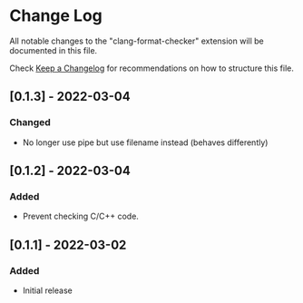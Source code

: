 # Change Log

All notable changes to the "clang-format-checker" extension will be documented in this file.

Check [Keep a Changelog](http://keepachangelog.com/) for recommendations on how to structure this file.

## [0.1.3] - 2022-03-04
### Changed
- No longer use pipe but use filename instead (behaves differently)

## [0.1.2] - 2022-03-04
### Added
- Prevent checking C/C++ code.

## [0.1.1] - 2022-03-02
### Added
- Initial release

